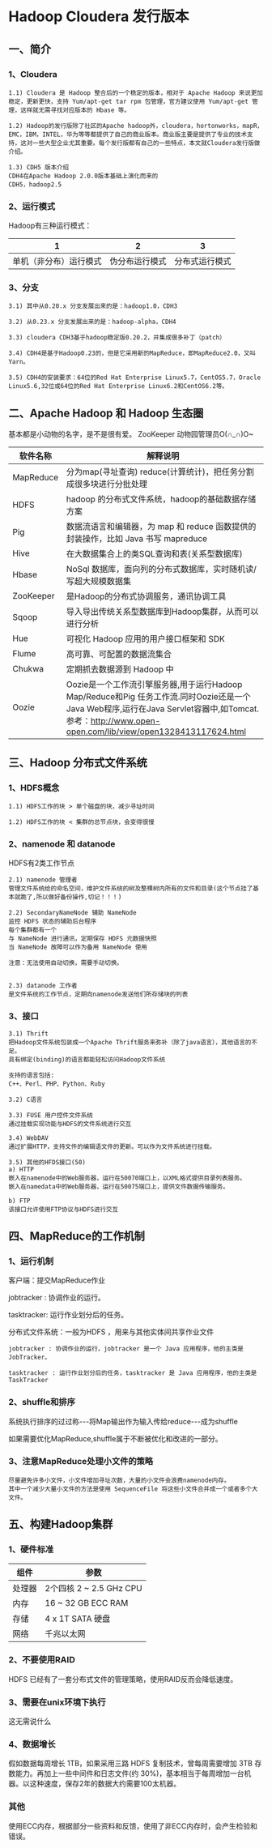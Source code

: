 # Hadoop Cloudera 发行版本

## 一、简介

### 1、Cloudera
```
1.1) Cloudera 是 Hadoop 整合后的一个稳定的版本，相对于 Apache Hadoop 来说更加稳定，更新更快，支持 Yum/apt-get tar rpm 包管理，官方建议使用 Yum/apt-get 管理，这样就无需寻找对应版本的 Hbase 等。

1.2) Hadoop的发行版除了社区的Apache hadoop外，cloudera，hortonworks，mapR，EMC，IBM，INTEL，华为等等都提供了自己的商业版本。商业版主要是提供了专业的技术支持，这对一些大型企业尤其重要。每个发行版都有自己的一些特点，本文就Cloudera发行版做介绍。

1.3) CDH5 版本介绍
CDH4在Apache Hadoop 2.0.0版本基础上演化而来的
CDH5，hadoop2.5

```

### 2、运行模式
Hadoop有三种运行模式：

| 1 | 2 | 3 |
| ------ | ------------ | -----|
| 单机（非分布）运行模式 | 伪分布运行模式 | 分布式运行模式|


### 3、分支
```
3.1) 其中从0.20.x 分支发展出来的是：hadoop1.0，CDH3

3.2) 从0.23.x 分支发展出来的是：hadoop-alpha，CDH4

3.3) cloudera CDH3基于hadoop稳定版0.20.2，并集成很多补丁（patch）

3.4) CDH4是基于Hadoop0.23的，但是它采用新的MapReduce，即MapReduce2.0，又叫Yarn。

3.5) CDH4的安装要求：64位的Red Hat Enterprise Linux5.7，CentOS5.7，Oracle Linux5.6,32位或64位的Red Hat Enterprise Linux6.2和CentOS6.2等。
```

## 二、Apache Hadoop 和 Hadoop 生态圈
基本都是小动物的名字，是不是很有爱。
ZooKeeper 动物园管理员O(∩_∩)O~

| 软件名称 | 解释说明 |
| ------ | ------------ |
| MapReduce | 分为map(寻址查询) reduce(计算统计)，把任务分割成很多块进行分批处理  |
| HDFS | hadoop 的分布式文件系统，hadoop的基础数据存储方案 |
| Pig | 数据流语言和编辑器，为 map 和 reduce 函数提供的封装操作，比如 Java 书写 mapreduce |
| Hive | 在大数据集合上的类SQL查询和表(关系型数据库) |
| Hbase | NoSql 数据库，面向列的分布式数据库，实时随机读/写超大规模数据集 |
| ZooKeeper | 是Hadoop的分布式协调服务，通讯协调工具 |
| Sqoop | 导入导出传统关系型数据库到Hadoop集群，从而可以进行分析 |
| Hue | 可视化 Hadoop 应用的用户接口框架和 SDK |
| Flume | 高可靠、可配置的数据流集合 |
| Chukwa | 定期抓去数据源到 Hadoop 中 |
| Oozie | Oozie是一个工作流引擎服务器,用于运行Hadoop Map/Reduce和Pig 任务工作流.同时Oozie还是一个Java Web程序,运行在Java Servlet容器中,如Tomcat. 参考：http://www.open-open.com/lib/view/open1328413117624.html |



## 三、Hadoop 分布式文件系统

### 1、HDFS概念
```
1.1) HDFS工作的块 > 单个磁盘的块，减少寻址时间

1.2) HDFS工作的块 < 集群的总节点块，会变得很慢
```

### 2、namenode 和 datanode
HDFS有2类工作节点
```
2.1) namenode 管理者
管理文件系统给的命名空间，维护文件系统的树及整棵树内所有的文件和目录(这个节点挂了基本就跪了,所以做好备份操作,切记！！！)

2.2) SecondaryNameNode 辅助 NameNode
监控 HDFS 状态的辅助后台程序
每个集群都有一个
与 NameNode 进行通讯，定期保存 HDFS 元数据快照
当 NameNode 故障可以作为备用 NameNode 使用

注意：无法使用自动切换，需要手动切换。


2.3) datanode 工作者
是文件系统的工作节点，定期向namenode发送他们所存储块的列表
```

### 3、接口
```
3.1) Thrift
把Hadoop文件系统包装成一个Apache Thrift服务来弥补（除了java语言），其他语言的不足。
具有绑定(binding)的语言都能轻松访问Hadoop文件系统

支持的语言包括:
C++、Perl、PHP、Python、Ruby

3.2) C语言

3.3) FUSE 用户控件文件系统
通过挂载实现功能与HDFS的文件系统进行交互

3.4) WebDAV
通过扩展HTTP，支持文件的编辑语文件的更新。可以作为文件系统进行挂载。  

3.5) 其他的HFDS接口(50)
a) HTTP
嵌入在namenode中的Web服务器，运行在50070端口上，以XML格式提供目录列表服务。
嵌入在namedata中的Web服务器，运行在50075端口上，提供文件数据传输服务。

b) FTP
该接口允许使用FTP协议与HDFS进行交互
```


## 四、MapReduce的工作机制

### 1、运行机制
客户端：提交MapReduce作业

jobtracker : 协调作业的运行。

tasktracker: 运行作业划分后的任务。

分布式文件系统：一般为HDFS ，用来与其他实体间共享作业文件

```
jobtracker : 协调作业的运行，jobtracker 是一个 Java 应用程序，他的主类是 JobTracker。

tasktracker : 运行作业划分后的任务，tasktracker 是 Java 应用程序，他的主类是 TaskTracker
```

### 2、shuffle和排序
系统执行排序的过过称---将Map输出作为输入传给reduce---成为shuffle

如果需要优化MapReduce,shuffle属于不断被优化和改进的一部分。


### 3、注意MapReduce处理小文件的策略
```
尽量避免许多小文件，小文件增加寻址次数，大量的小文件会浪费namenode内存。
其中一个减少大量小文件的方法是使用 SequenceFile 将这些小文件合并成一个或者多个大文件。
```


## 五、构建Hadoop集群

### 1、硬件标准

| 组件 | 参数 |
| ------ | ------------ |
| 处理器 | 2个四核 2 ~ 2.5 GHz CPU |
| 内存 | 16 ~ 32 GB ECC RAM |
| 存储 | 4 x 1T SATA 硬盘 |
| 网络 | 千兆以太网 |

### 2、不要使用RAID
HDFS 已经有了一套分布式文件的管理策略，使用RAID反而会降低速度。


### 3、需要在unix环境下执行
这无需说什么


### 4、数据增长
假如数据每周增长 1TB，如果采用三路 HDFS 复制技术，曾每周需要增加 3TB 存数能力。再加上一些中间件和日志文件(约 30%)，基本相当于每周增加一台机器。以这种速度，保存2年的数据大约需要100太机器。

### 其他
使用ECC内存，根据部分一些资料和反馈，使用了非ECC内存时，会产生检验和错误。
